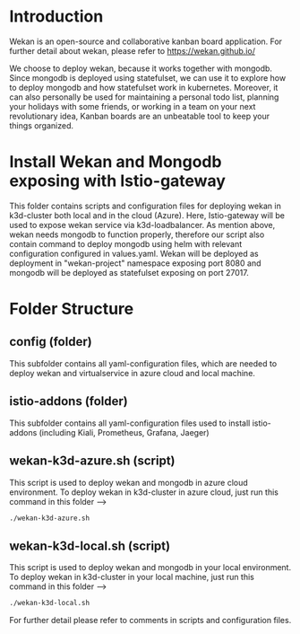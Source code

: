 # Introduction
Wekan is an open-source and collaborative kanban board application.
For further detail about wekan, please refer to https://wekan.github.io/

We choose to deploy wekan, because it works together with mongodb. Since mongodb is deployed using statefulset, we can use it to explore how to deploy mongodb and how statefulset work in kubernetes. Moreover, it can also personally be used for maintaining a personal todo list, planning your holidays with some friends, or working in a team on your next revolutionary idea, Kanban boards are an unbeatable tool to keep your things organized.

# Install Wekan and Mongodb exposing with Istio-gateway

This folder contains scripts and configuration files for deploying wekan in k3d-cluster both local and in the cloud (Azure). Here, Istio-gateway will be used to expose wekan service via k3d-loadbalancer. As mention above, wekan needs mongodb to function properly, therefore our script also contain command to deploy mongodb using helm with relevant configuration configured in values.yaml. Wekan will be deployed as deployment in "wekan-project" namespace exposing port 8080 and mongodb will be deployed as statefulset exposing on port 27017.

# Folder Structure
## config (folder)
This subfolder contains all yaml-configuration files, which are needed to deploy wekan and virtualservice in azure cloud and local machine.

## istio-addons (folder)
This subfolder contains all yaml-configuration files used to install istio-addons (including Kiali, Prometheus, Grafana, Jaeger)

## wekan-k3d-azure.sh (script)
This script is used to deploy wekan and mongodb in azure cloud environment.
To deploy wekan in k3d-cluster in azure cloud, just run this command in this folder -->

```bash
./wekan-k3d-azure.sh
```

## wekan-k3d-local.sh (script)
This script is used to deploy wekan and mongodb in your local environment.
To deploy wekan in k3d-cluster in your local machine, just run this command in this folder -->

```bash
./wekan-k3d-local.sh
```

For further detail please refer to comments in scripts and configuration files.